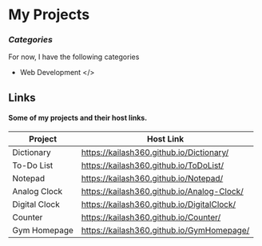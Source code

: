 # My Projects
### _Categories_

For now, I have the following categories

- Web Development </>
## Links

#### Some of my projects and their host links.
| Project | Host Link |
| ------ | ------ |
|Dictionary| https://kailash360.github.io/Dictionary/ |
|To-Do List    | https://kailash360.github.io/ToDoList/     |
| Notepad      | https://kailash360.github.io/Notepad/      |
| Analog Clock | https://kailash360.github.io/Analog-Clock/ |
|Digital Clock | https://kailash360.github.io/DigitalClock/ |
|Counter       | https://kailash360.github.io/Counter/ |
| Gym Homepage | https://kailash360.github.io/GymHomepage/  |
